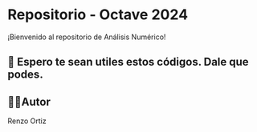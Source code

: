# Repositorio - Octave 2024

¡Bienvenido al repositorio de Análisis Numérico!

## 🚀 Espero te sean utiles estos códigos. Dale que podes.

## 🧑‍💻Autor

Renzo Ortiz
